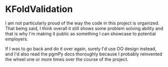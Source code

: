 # KFoldValidation

I am not particularly proud of the way the code in this project is organized.  That being said, I think overall it still shows some problem solving ability and that is why I'm making it public as something I can showcase to potential employers.  

If I was to go back and do it over again, surely I'd use OO design instead, and I'd also read the pgmPy docs thoroughly because I probably reinvented the wheel one or more times over the course of the project. 
